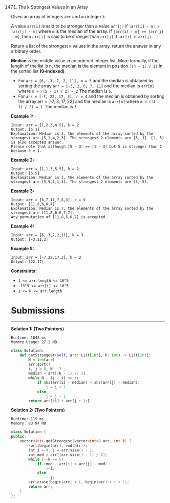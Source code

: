 1471. The k Strongest Values in an Array

Given an array of integers `arr` and an integer `k`.

A value `arr[i]` is said to be stronger than a value `arr[j]` if `|arr[i] - m| > |arr[j] - m|` where `m` is the median of the array.
If `|arr[i] - m| == |arr[j] - m|`, then `arr[i]` is said to be stronger than `arr[j]` if `arr[i] > arr[j]`.

Return a list of the strongest `k` values in the array. return the answer in any arbitrary order.

**Median** is the middle value in an ordered integer list. More formally, if the length of the list is n, the median is the element in position `((n - 1) / 2)` in the sorted list **(0-indexed)**.

* For `arr = [6, -3, 7, 2, 11], n = 5` and the median is obtained by sorting the array `arr = [-3, 2, 6, 7, 11]` and the median is `arr[m]` where `m = ((5 - 1) / 2) = 2` The median is `6`.
* For `arr = [-7, 22, 17, 3], n = 4` and the median is obtained by sorting the array arr = [-7, 3, 17, 22] and the median is `arr[m]` where `m = ((4 - 1) / 2) = 1`. The median is `3`.
 

**Example 1:**
```
Input: arr = [1,2,3,4,5], k = 2
Output: [5,1]
Explanation: Median is 3, the elements of the array sorted by the strongest are [5,1,4,2,3]. The strongest 2 elements are [5, 1]. [1, 5] is also accepted answer.
Please note that although |5 - 3| == |1 - 3| but 5 is stronger than 1 because 5 > 1.
```

**Example 2:**
```
Input: arr = [1,1,3,5,5], k = 2
Output: [5,5]
Explanation: Median is 3, the elements of the array sorted by the strongest are [5,5,1,1,3]. The strongest 2 elements are [5, 5].
```

**Example 3:**
```
Input: arr = [6,7,11,7,6,8], k = 5
Output: [11,8,6,6,7]
Explanation: Median is 7, the elements of the array sorted by the strongest are [11,8,6,6,7,7].
Any permutation of [11,8,6,6,7] is accepted.
```

**Example 4:**
```
Input: arr = [6,-3,7,2,11], k = 3
Output: [-3,11,2]
```

**Example 5:**
```
Input: arr = [-7,22,17,3], k = 2
Output: [22,17]
```

**Constraints:**

* `1 <= arr.length <= 10^5`
* `-10^5 <= arr[i] <= 10^5`
* `1 <= k <= arr.length`

# Submissions
---
**Solution 1: (Two Pointers)**
```
Runtime: 1048 ms
Memory Usage: 27.2 MB
```
```python
class Solution:
    def getStrongest(self, arr: List[int], k: int) -> List[int]:
        N = len(arr)
        arr.sort()
        i, j = 0, N - 1
        median = arr[(N - 1) // 2]
        while N - (j - i) <= k:
            if abs(arr[i] - median) > abs(arr[j] - median):
                i = i + 1
            else:
                j = j - 1
        return arr[:i] + arr[j + 1:]
```

**Solution 2: (Two Pointers)**
```
Runtime: 119 ms
Memory: 83.94 MB
```
```c++
class Solution {
public:
    vector<int> getStrongest(vector<int>& arr, int k) {
        sort(begin(arr), end(arr));
        int i = 0, j = arr.size() - 1;
        int med = arr[(arr.size() - 1) / 2];
        while (--k >= 0)
            if (med - arr[i] > arr[j] - med)
                ++i;  
            else
                --j;
        arr.erase(begin(arr) + i, begin(arr) + j + 1);
        return arr;
    }
};
```
